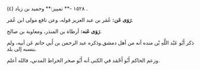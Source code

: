 ١٥٢٨ -** تمييز:** وحميد بن زياد (٤) .

**رَوَى عَن:** عُمَر بن عبد العزيز قوله، وعن نافع مولى ابن عُمَر.

**رَوَى عَنه:** أرطاة بن المنذر، ومعاوية بن صالح.

ذكر أَبُو عَبْد اللَّهِ بْن منده أنه من أهل دمشق.وذكره عبد الرحمن بن أَبي حاتم عَن أبيه، ولم ينسبه إلى بلد.

وزعم الحاكم أَبُو أَحْمَد في الكنى أنه أَبُو صخر الخراط المدني، فالله أعلم.